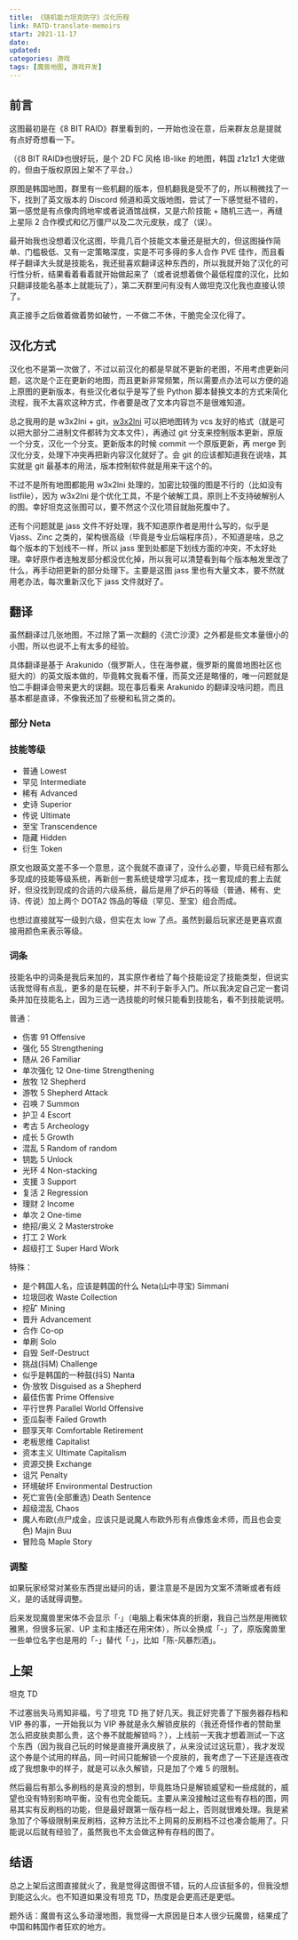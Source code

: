 ```yaml
---
title: 《随机能力坦克防守》汉化历程
link: RATD-translate-memoirs
start: 2021-11-17
date: 
updated: 
categories: 游戏
tags: [魔兽地图, 游戏开发]
---
```


## 前言

这图最初是在《8 BIT RAID》群里看到的，一开始也没在意，后来群友总是提就有点好奇想看一下。

<!-- more -->

（《8 BIT RAID》也很好玩，是个 2D FC 风格 IB-like 的地图，韩国 z1z1z1 大佬做的，但由于版权原因上架不了平台。）

原图是韩国地图，群里有一些机翻的版本，但机翻我是受不了的，所以稍微找了一下，找到了英文版本的 Discord 频道和英文版地图，尝试了一下感觉挺不错的，第一感觉是有点像肉鸽地牢或者说酒馆战棋，又是六阶技能 + 随机三选一，再缝上星际 2 合作模式和亿万僵尸以及二次元皮肤，成了（误）。

最开始我也没想着汉化这图，毕竟几百个技能文本量还是挺大的，但这图操作简单、门槛极低、又有一定策略深度，实是不可多得的多人合作 PVE 佳作，而且看样子翻译大头就是技能名，我还挺喜欢翻译这种东西的，所以我就开始了汉化的可行性分析，结果看着看着就开始做起来了（或者说想着做个最低程度的汉化，比如只翻译技能名基本上就能玩了），第二天群里问有没有人做坦克汉化我也直接认领了。

真正接手之后做着做着势如破竹，一不做二不休，干脆完全汉化得了。

## 汉化方式

汉化也不是第一次做了，不过以前汉化的都是早就不更新的老图，不用考虑更新问题，这次是个正在更新的地图，而且更新非常频繁，所以需要点办法可以方便的追上原图的更新版本，有些汉化者似乎是写了些 Python 脚本替换文本的方式来简化流程，我不太喜欢这种方式，作者要是改了文本内容岂不是很难知道。

总之我用的是 w3x2lni + git，[w3x2lni](https://github.com/sumneko/w3x2lni) 可以把地图转为 vcs 友好的格式（就是可以把大部分二进制文件都转为文本文件），再通过 git 分支来控制版本更新，原版一个分支，汉化一个分支。更新版本的时候 commit 一个原版更新，再 merge 到汉化分支，处理下冲突再把新内容汉化就好了。会 git 的应该都知道我在说啥，其实就是 git 最基本的用法，版本控制软件就是用来干这个的。

不过不是所有地图都能用 w3x2lni 处理的，加密比较强的图是不行的（比如没有 listfile），因为 w3x2lni 是个优化工具，不是个破解工具，原则上不支持破解别人的图。幸好坦克这张图可以，要不然这个汉化项目就胎死腹中了。

还有个问题就是 jass 文件不好处理，我不知道原作者是用什么写的，似乎是 Vjass、Zinc 之类的，架构很高级（毕竟是专业后端程序员），不知道是啥，总之每个版本的下划线不一样，所以 jass 里到处都是下划线方面的冲突，不太好处理。幸好原作者连触发部分都没优化掉，所以我可以清楚看到每个版本触发里改了什么，再手动把更新的部分处理下。主要是这图 jass 里也有大量文本，要不然就用老办法，每次重新汉化下 jass 文件就好了。

## 翻译

虽然翻译过几张地图，不过除了第一次翻的《流亡沙漠》之外都是些文本量很小的小图，所以也说不上有太多的经验。

具体翻译是基于 Arakunido（俄罗斯人，住在海参崴，俄罗斯的魔兽地图社区也挺大的）的英文版本做的，毕竟韩文我看不懂，而英文还是略懂的，唯一问题就是怕二手翻译会带来更大的误翻。现在事后看来 Arakunido 的翻译没啥问题，而且基本都是直译，不像我还加了些梗和私货之类的。

### 部分 Neta



### 技能等级

- 普通 Lowest
- 罕见 Intermediate
- 稀有 Advanced
- 史诗 Superior
- 传说 Ultimate
- 至宝 Transcendence
- 隐藏 Hidden
- 衍生 Token

原文也跟英文差不多一个意思，这个我就不直译了，没什么必要，毕竟已经有那么多现成的技能等级系统，再新创一套系统徒增学习成本，找一套现成的套上去就好，但没找到现成的合适的六级系统，最后是用了炉石的等级（普通、稀有、史诗、传说）加上两个 DOTA2 饰品的等级（罕见、至宝）组合而成。

也想过直接就写一级到六级，但实在太 low 了点。虽然到最后玩家还是更喜欢直接用颜色来表示等级。

### 词条

技能名中的词条是我后来加的，其实原作者给了每个技能设定了技能类型，但说实话我觉得有点乱，更多的是在玩梗，并不利于新手入门。所以我决定自己定一套词条并加在技能名上，因为三选一选技能的时候只能看到技能名，看不到技能说明。

普通：

- 伤害 91 Offensive
- 强化 55 Strengthening
- 随从 26 Familiar
- 单次强化 12 One-time Strengthening
- 放牧 12 Shepherd
- 游牧 5 Shepherd Attack
- 召唤 7 Summon
- 护卫 4 Escort
- 考古 5 Archeology
- 成长 5 Growth
- 混乱 5 Random of random
- 钥匙 5 Unlock
- 光环 4 Non-stacking
- 支援 3 Support
- 复活 2 Regression
- 理财 2 Income
- 单次 2 One-time
- 绝招/奥义 2 Masterstroke
- 打工 2 Work
- 超级打工 Super Hard Work

特殊：

- 是个韩国人名，应该是韩国的什么 Neta(山中寻宝) Simmani
- 垃圾回收 Waste Collection
- 挖矿 Mining
- 晋升 Advancement
- 合作 Co-op
- 单刷 Solo
- 自毁 Self-Destruct
- 挑战(抖M) Challenge
- 似乎是韩国的一种鼓(抖S) Nanta
- 伪·放牧 Disguised as a Shepherd
- 最佳伤害 Prime Offensive
- 平行世界 Parallel World Offensive
- 歪瓜裂枣 Failed Growth
- 颐享天年 Comfortable Retirement
- 老板思维 Capitalist
- 资本主义 Ultimate Capitalism
- 资源交换 Exchange
- 诅咒 Penalty
- 环境破坏 Environmental Destruction
- 死亡宣告(全部重选) Death Sentence
- 超级混乱 Chaos
- 魔人布欧(点尸成金，应该只是说魔人布欧外形有点像炼金术师，而且也会变色) Majin Buu
- 冒险岛 Maple Story

### 调整

如果玩家经常对某些东西提出疑问的话，要注意是不是因为文案不清晰或者有歧义，是的话就得调整。

后来发现魔兽里宋体不会显示「·」（电脑上看宋体真的折磨，我自己当然是用微软雅黑，但很多玩家、UP 主和主播还在用宋体），所以全换成「-」了，原版魔兽里一些单位名字也是用的「-」替代「·」，比如「陈-风暴烈酒」。

## 上架

坦克 TD

不过塞翁失马焉知非福，亏了坦克 TD 拖了好几天。我正好完善了下服务器存档和 VIP 券的事，一开始我以为 VIP 券就是永久解锁皮肤的（我还奇怪作者的赞助里怎么把皮肤卖那么贵，这个券不就能解锁吗？），上线前一天我才想着测试一下这个东西（因为我自己玩的时候是直接开满皮肤了，从来没试过这玩意），我才发现这个券是个试用的样品，同一时间只能解锁一个皮肤的，我考虑了一下还是连夜改成了我想象中的样子，就是可以永久解锁，只是加了个难 5 的限制。

然后最后有那么多刷档的是真没的想到，毕竟胜场只是解锁威望和一些成就的，威望也没有特别影响平衡，没有也完全能玩。主要从来没接触过这些有存档的图，网易其实有反刷档的功能，但是最好跟第一版存档一起上，否则就很难处理。我是紧急加了个等级限制来反刷档，这种方法比不上网易的反刷档不过也凑合能用了。只能说以后就有经验了，虽然我也不太会做这种有存档的图了。

## 结语

总之上架后这图直接就火了，我是觉得这图很不错，玩的人应该挺多的，但我没想到能这么火。也不知道如果没有坦克 TD，热度是会更高还是更低。

题外话：魔兽有这么多动漫地图，我觉得一大原因是日本人很少玩魔兽，结果成了中国和韩国作者狂欢的地方。
